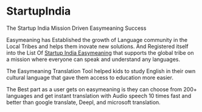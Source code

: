 # StartupIndia
The Startup India Mission Driven Easymeaning Success

Easymeaning has Established the growth of Language community in the Local Tribes and helps them inovate new solutions.
And Registered itself into the List Of <a href="https://www.startupindia.gov.in/content/sih/en/profile.Startup.67ace32ee4b04517196995d0.html">Startup India Easymeaning</a> that supports the global tribe on a mission where everyone can speak and understand any languages.

The Easymeaning Translation Tool helped kids to study English in their own cultural language that gave them access to education more easier.

The Best part as a user gets on easymeaning is they can choose from 200+ languages and get instant translation with Audio speech 10 times fast and better than google translate, Deepl, and microsoft translation.
